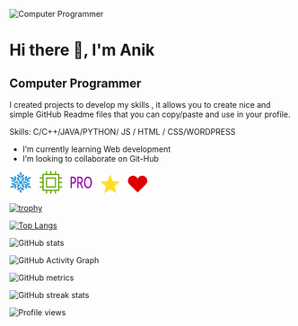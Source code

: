 ![Computer Programmer](https://scontent.fdac137-1.fna.fbcdn.net/v/t39.30808-6/369741558_186257267803318_3250034915396078346_n.png?stp=dst-jpg&_nc_cat=109&ccb=1-7&_nc_sid=ab6a21&_nc_ohc=fDqjzpaQCH4AX_Jb2rB&_nc_ht=scontent.fdac137-1.fna&oh=00_AfBfA_AYnfMw16OeM6JQDngbR7G8Ck4Nd2luxOi1rnLqGw&oe=64EAC804)

# Hi there 👋, I'm Anik 
## Computer Programmer


I created projects to develop my skills , it allows you to create nice and simple GitHub Readme files that you can copy/paste and use in your profile.

Skills: C/C++/JAVA/PYTHON/ JS / HTML / CSS/WORDPRESS

-  I’m currently learning Web development 
-  I’m looking to collaborate on Git-Hub 




<a href='https://archiveprogram.github.com/'><img src='https://raw.githubusercontent.com/acervenky/animated-github-badges/master/assets/acbadge.gif' width='40' height='40'></a> <a href='https://docs.github.com/en/developers'><img src='https://raw.githubusercontent.com/acervenky/animated-github-badges/master/assets/devbadge.gif' width='40' height='40'></a> <a href='https://github.com/pricing'><img src='https://raw.githubusercontent.com/acervenky/animated-github-badges/master/assets/pro.gif' width='40' height='40'></a> <a href='https://stars.github.com/'><img src='https://raw.githubusercontent.com/acervenky/animated-github-badges/master/assets/starbadge.gif' width='35' height='35'></a> <a href='https://docs.github.com/en/github/supporting-the-open-source-community-with-github-sponsors'><img src='https://raw.githubusercontent.com/acervenky/animated-github-badges/master/assets/sponsorbadge.gif' width='35' height='35'></a> 

[![trophy](https://github-profile-trophy.vercel.app/?username=anikacraj)](https://github.com/ryo-ma/github-profile-trophy)

[![Top Langs](https://github-readme-stats.vercel.app/api/top-langs/?username=anikacraj)](https://github.com/anuraghazra/github-readme-stats)

![GitHub stats](https://github-readme-stats.vercel.app/api?username=anikacraj&show_icons=true)  

![GitHub Activity Graph](https://activity-graph.herokuapp.com/graph?username=anikacraj)  

![GitHub metrics](https://metrics.lecoq.io/anikacraj)  

![GitHub streak stats](https://streak-stats.demolab.com/?user=anikacraj)  

![Profile views](https://gpvc.arturio.dev/anikacraj)  

